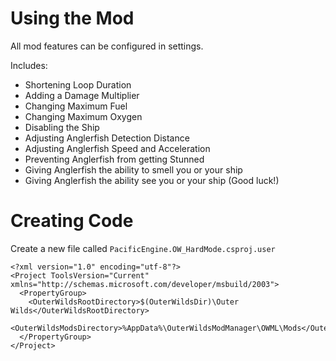 # Using the Mod
All mod features can be configured in settings.

Includes:
* Shortening Loop Duration
* Adding a Damage Multiplier
* Changing Maximum Fuel
* Changing Maximum Oxygen
* Disabling the Ship
* Adjusting Anglerfish Detection Distance
* Adjusting Anglerfish Speed and Acceleration
* Preventing Anglerfish from getting Stunned
* Giving Anglerfish the ability to smell you or your ship
* Giving Anglerfish the ability see you or your ship (Good luck!)

# Creating Code
Create a new file called `PacificEngine.OW_HardMode.csproj.user`
```text/xml
<?xml version="1.0" encoding="utf-8"?>
<Project ToolsVersion="Current" xmlns="http://schemas.microsoft.com/developer/msbuild/2003">
  <PropertyGroup>
    <OuterWildsRootDirectory>$(OuterWildsDir)\Outer Wilds</OuterWildsRootDirectory>
    <OuterWildsModsDirectory>%AppData%\OuterWildsModManager\OWML\Mods</OuterWildsModsDirectory>
  </PropertyGroup>
</Project>
```
